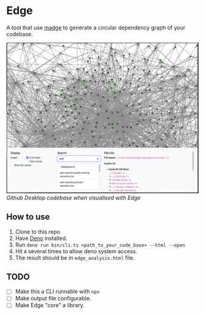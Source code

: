 # Edge

A tool that use [madge](https://github.com/pahen/madge) to generate a circular
dependency graph of your codebase.

![](docs/demo.png) _Github Desktop codebase when visualised with Edge_

## How to use

1. Clone to this repo
2. Have [Deno](https://deno.com/) installed.
3. Run `deno run bin/cli.ts <path_to_your_code_base> --html --open`
4. Hit `A` several times to allow deno system access.
5. The result should be in `edge_analysis.html` file.

## TODO

- [ ] Make this a CLI runnable with `npx`
- [ ] Make output file configurable.
- [ ] Make Edge "core" a library.
